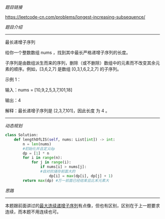*题目链接*

https://leetcode-cn.com/problems/longest-increasing-subsequence/


*题目介绍*
*******************************
最长递增子序列

给你一个整数数组 nums ，找到其中最长严格递增子序列的长度。

子序列是由数组派生而来的序列，删除（或不删除）数组中的元素而不改变其余元素的顺序。例如，[3,6,2,7] 是数组 [0,3,1,6,2,2,7] 的子序列。

 
示例 1：

输入：nums = [10,9,2,5,3,7,101,18]

输出：4

解释：最长递增子序列是 [2,3,7,101]，因此长度
为 4 。

********

*动态规划*

```python
class Solution:
    def lengthOfLIS(self, nums: List[int]) -> int:
        n = len(nums)
        #初始化并且定义dp
        dp = [1] * n
        for i in range(n):
            for j in range(i):
                if nums[i] > nums[j]:
                #自对抗储存前面大的
                    dp[i] = max(dp[i], dp[j] + 1)
        return max(dp) #万一前面已经结束且比末元素大
```

*思路*
*******************************
本题跟前面讲过的[最大连续递增子序列](sub.md)有点像，但也有区别，区别在于上一题要求连续，而本题不用连续也可。

